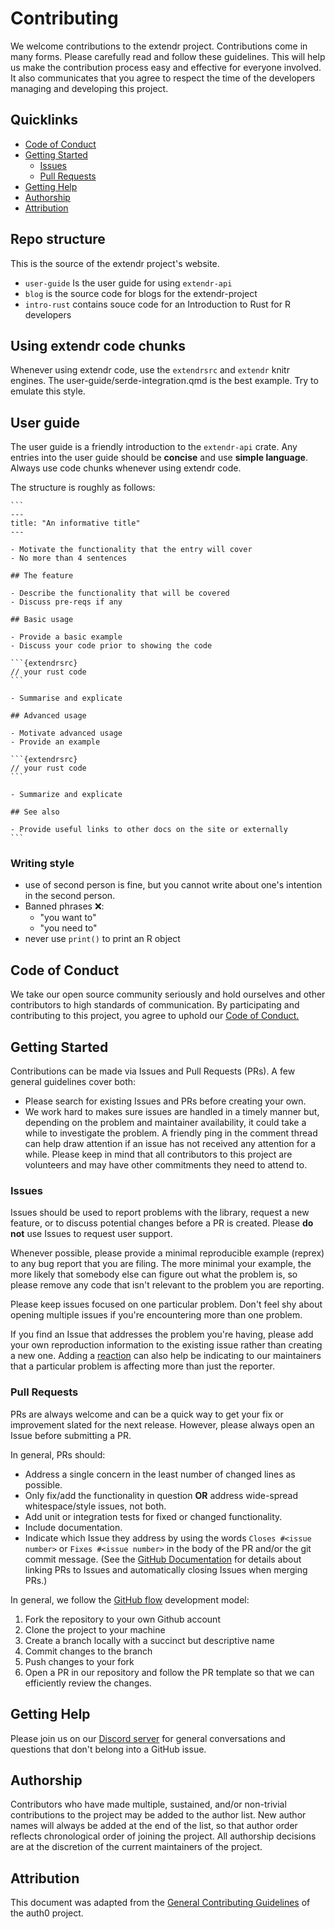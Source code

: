 # Contributing

We welcome contributions to the extendr project. Contributions come in many forms. Please carefully read and follow these guidelines. This will help us make the contribution process easy and effective for everyone involved. It also communicates that you agree to respect the time of the developers managing and developing this project.


## Quicklinks

* [Code of Conduct](#code-of-conduct)
* [Getting Started](#getting-started)
    * [Issues](#issues)
    * [Pull Requests](#pull-requests)
* [Getting Help](#getting-help)
* [Authorship](#authorship)
* [Attribution](#attribution)

## Repo structure

This is the source of the extendr project's website.

- `user-guide` Is the user guide for using `extendr-api`
- `blog` is the source code for blogs for the extendr-project
- `intro-rust` contains souce code for an Introduction to Rust for R developers

## Using extendr code chunks

Whenever using extendr code, use the `extendrsrc` and `extendr` knitr engines.
The user-guide/serde-integration.qmd is the best example. Try to emulate this style.

## User guide

The user guide is a friendly introduction to the `extendr-api` crate. Any entries into the user guide should be **concise** and use **simple language**. Always use code chunks whenever using extendr code.

The structure is roughly as follows:

````
```
---
title: "An informative title"
---

- Motivate the functionality that the entry will cover
- No more than 4 sentences

## The feature

- Describe the functionality that will be covered
- Discuss pre-reqs if any

## Basic usage

- Provide a basic example
- Discuss your code prior to showing the code

```{extendrsrc}
// your rust code
```

- Summarise and explicate

## Advanced usage

- Motivate advanced usage
- Provide an example

```{extendrsrc}
// your rust code
```

- Summarize and explicate

## See also

- Provide useful links to other docs on the site or externally
```
````

### Writing style

- use of second person is fine, but you cannot write about one's intention in the second person.
- Banned phrases ❌:
  - "you want to"
  - "you need to"
- never use `print()` to print an R object


## Code of Conduct

We take our open source community seriously and hold ourselves and other contributors to high standards of communication. By participating and contributing to this project, you agree to uphold our [Code of Conduct.](https://github.com/extendr/extendr/blob/master/CODE-OF-CONDUCT.md)

## Getting Started

Contributions can be made via Issues and Pull Requests (PRs). A few general guidelines cover both:

- Please search for existing Issues and PRs before creating your own.
- We work hard to makes sure issues are handled in a timely manner but, depending on the problem and maintainer availability, it could take a while to investigate the problem. A friendly ping in the comment thread can help draw attention if an issue has not received any attention for a while. Please keep in mind that all contributors to this project are volunteers and may have other commitments they need to attend to.

### Issues

Issues should be used to report problems with the library, request a new feature, or to discuss potential changes before a PR is created. Please **do not** use Issues to request user support.

Whenever possible, please provide a minimal reproducible example (reprex) to any bug report that you are filing. The more minimal your example, the more likely that somebody else can figure out what the problem is, so please remove any code that isn't relevant to the problem you are reporting.

Please keep issues focused on one particular problem. Don't feel shy about opening multiple issues if you're encountering more than one problem.

If you find an Issue that addresses the problem you're having, please add your own reproduction information to the existing issue rather than creating a new one. Adding a [reaction](https://github.blog/2016-03-10-add-reactions-to-pull-requests-issues-and-comments/) can also help be indicating to our maintainers that a particular problem is affecting more than just the reporter.

### Pull Requests

PRs are always welcome and can be a quick way to get your fix or improvement slated for the next release. However, please always open an Issue before submitting a PR.

In general, PRs should:

- Address a single concern in the least number of changed lines as possible.
- Only fix/add the functionality in question **OR** address wide-spread whitespace/style issues, not both.
- Add unit or integration tests for fixed or changed functionality.
- Include documentation.
- Indicate which Issue they address by using the words `Closes #<issue number>` or `Fixes #<issue number>` in the body of the PR and/or the git commit message. (See the [GitHub Documentation](https://docs.github.com/en/free-pro-team@latest/github/managing-your-work-on-github/linking-a-pull-request-to-an-issue#linking-a-pull-request-to-an-issue-using-a-keyword) for details about linking PRs to Issues and automatically closing Issues when merging PRs.)


In general, we follow the [GitHub flow](https://guides.github.com/introduction/flow/index.html) development model:

1. Fork the repository to your own Github account
2. Clone the project to your machine
3. Create a branch locally with a succinct but descriptive name
4. Commit changes to the branch
5. Push changes to your fork
6. Open a PR in our repository and follow the PR template so that we can efficiently review the changes.

## Getting Help

Please join us on our [Discord server](https://discord.gg/7hmApuc) for general conversations and questions that don't belong into a GitHub issue.

## Authorship

Contributors who have made multiple, sustained, and/or non-trivial contributions to the project may be added to the author list. New author names will always be added at the end of the list, so that author order reflects chronological order of joining the project. All authorship decisions are at the discretion of the current maintainers of the project.

## Attribution

This document was adapted from the [General Contributing Guidelines](https://github.com/auth0/open-source-template/blob/master/GENERAL-CONTRIBUTING.md) of the auth0 project.
